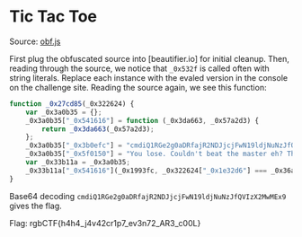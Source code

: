 # Tic Tac Toe

Source: [obf.js](./obf.js)

First plug the obfuscated source into [beautifier.io] for initial cleanup. Then, reading through the source, we notice that `_0x532f` is called often with string literals. Replace each instance with the evaled version in the console on the challenge site. Reading the source again, we see this function:

```js
function _0x27cd85(_0x322624) {
	var _0x3a0b35 = {};
	_0x3a0b35["_0x541616"] = function (_0x3da663, _0x57a2d3) {
		return _0x3da663(_0x57a2d3);
	};
	_0x3a0b35["_0x3b0efc"] = "cmdiQ1RGe2g0aDRfajR2NDJjcjFwN19ldjNuNzJfQVIzX2MwMEx9";
	_0x3a0b35["_0x5f0150"] = "You lose. Couldn't beat the master eh? That's tuff";
	var _0x33b11a = _0x3a0b35;
	_0x33b11a["_0x541616"](_0x1993fc, _0x322624["_0x1e32d6"] === _0x36a523 ? _0x33b11a["_0x3b0efc"] : _0x33b11a["_0x5f0150"]);
}
```

Base64 decoding `cmdiQ1RGe2g0aDRfajR2NDJjcjFwN19ldjNuNzJfQVIzX2MwMEx9` gives the flag.

Flag: rgbCTF{h4h4_j4v42cr1p7_ev3n72_AR3_c00L}
